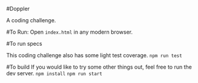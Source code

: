 #Doppler

A coding challenge.

#To Run:
Open `index.html` in any modern browser.

#To run specs

This coding challenge also has some light test coverage.
`npm run test`

#To build
If you would like to try some other things out, feel free to run the dev server.
`npm install`
`npm run start`
